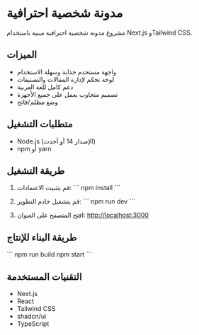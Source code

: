 # مدونة شخصية احترافية

مشروع مدونة شخصية احترافية مبنية باستخدام Next.js وTailwind CSS.

## الميزات

- واجهة مستخدم جذابة وسهلة الاستخدام
- لوحة تحكم لإدارة المقالات والتصنيفات
- دعم كامل للغة العربية
- تصميم متجاوب يعمل على جميع الأجهزة
- وضع مظلم/فاتح

## متطلبات التشغيل

- Node.js (الإصدار 14 أو أحدث)
- npm أو yarn

## طريقة التشغيل

1. قم بتثبيت الاعتمادات:
   \`\`\`
   npm install
   \`\`\`

2. قم بتشغيل خادم التطوير:
   \`\`\`
   npm run dev
   \`\`\`

3. افتح المتصفح على العنوان: [http://localhost:3000](http://localhost:3000)

## طريقة البناء للإنتاج

\`\`\`
npm run build
npm start
\`\`\`

## التقنيات المستخدمة

- Next.js
- React
- Tailwind CSS
- shadcn/ui
- TypeScript
